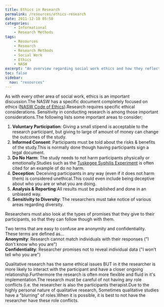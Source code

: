 ```yaml
---
title: Ethics in Research
permalink: /resources/ethics-research
date: 2011-12-18 05:50
categories:
    - Informational
    - Research Methods
tags: 
    - Resources
    - Research
    - Research Methods
    - Social Work
    - Ethics
    - NASW
excerpt: "An overview regarding social work ethics and how they reflect on research and research methods."
toc: false
sidebar:
  nav: "resources"
---
```


As with every other area of social work, ethics is an important discussion.The NASW has a specific document completely focused on ethics ([NASW Code of Ethics][1]).Research requires specific ethical considerations. Sensitivity in conducting research is among those important considerations.The following lists some important areas to consider;

   [1]: http://www.naswdc.org/pubs/code/default.asp

  1. **Voluntary Participation**: Giving a small stipend is acceptable to the research participant, but giving to large of amount of money can change the outcomes of the study.
  2. **Informed Consent**: Participants must be told about the risks & benefits of the study.This is normally done though having participants sign a legal document.
  3. **Do No Harm**: The study needs to not harm participants physically or emotionally.Studies such as the [Tuskegee Syphilis Experiment][2] is often cited for an example of do no harm.
  4. **Deception**: Deceiving participants in any way (even if it does not harm them) is considered unethical.This could even include being deceptive about who you are or what you are doing.
  5. **Analysis & Reporting**:All results must be published and done in an unbiased way.
  6. **Sensitivity to Diversity**: The researchers must take notice of various areas regarding diversity.

   [2]: http://en.wikipedia.org/wiki/Tuskegee_syphilis_experiment

Researchers must also look at the types of promises that they give to their participants, so that they can follow though with them.

Two terms that are easy to confuse are anonymity and confidentiality. These terms are defined as...   
**Anonymity**: Research cannot match individuals with their responses ("I don't know who you are")   
**Confidentiality**: Researcher promises not to reveal individual data ("I won't tell who you are")

Qualitative research has the same ethical issues BUT in it the researcher is more likely to interact with the participant and have a closer ongoing relationship.Furthermore the research is often more flexible and fluid in it's implementation.The research must be careful of not having any role conflicts (i.e. the researcher is also the participants therapist.Due to the highly personal nature of qualitative research, Sometimes qualitative studies have a "blurring" of roles.When it is possible, it is best to not have the researcher have these role conflicts.